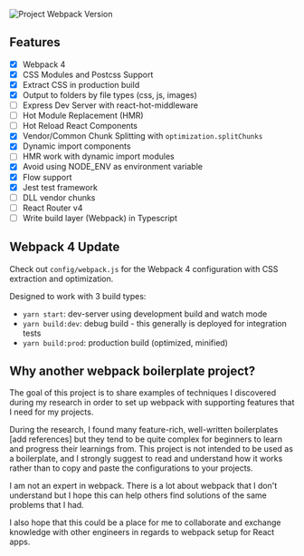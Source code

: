 ![Project Webpack Version](https://img.shields.io/badge/webpack-4.2.0-blue.svg)

## Features

- [x] Webpack 4
- [x] CSS Modules and Postcss Support
- [x] Extract CSS in production build
- [x] Output to folders by file types (css, js, images)
- [ ] Express Dev Server with react-hot-middleware
- [ ] Hot Module Replacement (HMR)
- [ ] Hot Reload React Components
- [x] Vendor/Common Chunk Splitting with `optimization.splitChunks`
- [x] Dynamic import components
- [ ] HMR work with dynamic import modules
- [x] Avoid using NODE_ENV as environment variable
- [x] Flow support
- [x] Jest test framework
- [ ] DLL vendor chunks
- [ ] React Router v4
- [ ] Write build layer (Webpack) in Typescript

## Webpack 4 Update

Check out `config/webpack.js` for the Webpack 4 configuration with CSS extraction and optimization.

Designed to work with 3 build types:
- `yarn start`: dev-server using development build and watch mode
- `yarn build:dev`: debug build - this generally is deployed for integration tests
- `yarn build:prod`: production build (optimized, minified)

## Why another webpack boilerplate project?

The goal of this project is to share examples of techniques I discovered during my research in order to set up webpack with supporting features that I need for my projects.

During the research, I found many feature-rich, well-written boilerplates [add references] but they tend to be quite complex for beginners to learn and progress their learnings from. This project is not intended to be used as a boilerplate, and I strongly suggest to read and understand how it works rather than to copy and paste the configurations to your projects.

I am not an expert in webpack. There is a lot about webpack that I don't understand but I hope this can help others find solutions of the same problems that I had.

I also hope that this could be a place for me to collaborate and exchange knowledge with other engineers in regards to webpack setup for React apps.
